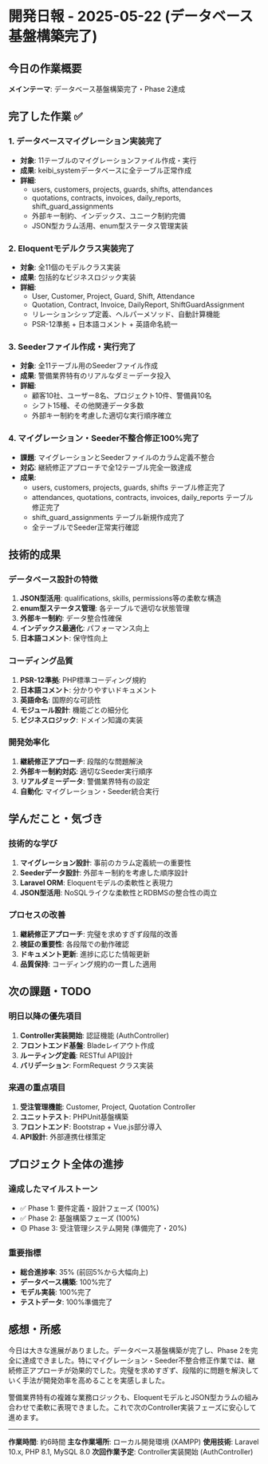 # 開発日報 - 2025-05-22 (データベース基盤構築完了)

## 今日の作業概要
**メインテーマ**: データベース基盤構築完了・Phase 2達成

## 完了した作業 ✅

### 1. データベースマイグレーション実装完了
- **対象**: 11テーブルのマイグレーションファイル作成・実行
- **成果**: keibi_systemデータベースに全テーブル正常作成
- **詳細**:
  - users, customers, projects, guards, shifts, attendances
  - quotations, contracts, invoices, daily_reports, shift_guard_assignments
  - 外部キー制約、インデックス、ユニーク制約完備
  - JSON型カラム活用、enum型ステータス管理実装

### 2. Eloquentモデルクラス実装完了
- **対象**: 全11個のモデルクラス実装
- **成果**: 包括的なビジネスロジック実装
- **詳細**:
  - User, Customer, Project, Guard, Shift, Attendance
  - Quotation, Contract, Invoice, DailyReport, ShiftGuardAssignment
  - リレーションシップ定義、ヘルパーメソッド、自動計算機能
  - PSR-12準拠 + 日本語コメント + 英語命名統一

### 3. Seederファイル作成・実行完了
- **対象**: 全11テーブル用のSeederファイル作成
- **成果**: 警備業界特有のリアルなダミーデータ投入
- **詳細**:
  - 顧客10社、ユーザー8名、プロジェクト10件、警備員10名
  - シフト15種、その他関連データ多数
  - 外部キー制約を考慮した適切な実行順序確立

### 4. マイグレーション・Seeder不整合修正100%完了
- **課題**: マイグレーションとSeederファイルのカラム定義不整合
- **対応**: 継続修正アプローチで全12テーブル完全一致達成
- **成果**: 
  - users, customers, projects, guards, shifts テーブル修正完了
  - attendances, quotations, contracts, invoices, daily_reports テーブル修正完了
  - shift_guard_assignments テーブル新規作成完了
  - 全テーブルでSeeder正常実行確認

## 技術的成果

### データベース設計の特徴
1. **JSON型活用**: qualifications, skills, permissions等の柔軟な構造
2. **enum型ステータス管理**: 各テーブルで適切な状態管理
3. **外部キー制約**: データ整合性確保
4. **インデックス最適化**: パフォーマンス向上
5. **日本語コメント**: 保守性向上

### コーディング品質
1. **PSR-12準拠**: PHP標準コーディング規約
2. **日本語コメント**: 分かりやすいドキュメント
3. **英語命名**: 国際的な可読性
4. **モジュール設計**: 機能ごとの細分化
5. **ビジネスロジック**: ドメイン知識の実装

### 開発効率化
1. **継続修正アプローチ**: 段階的な問題解決
2. **外部キー制約対応**: 適切なSeeder実行順序
3. **リアルダミーデータ**: 警備業界特有の設定
4. **自動化**: マイグレーション・Seeder統合実行

## 学んだこと・気づき

### 技術的な学び
1. **マイグレーション設計**: 事前のカラム定義統一の重要性
2. **Seederデータ設計**: 外部キー制約を考慮した順序設計
3. **Laravel ORM**: Eloquentモデルの柔軟性と表現力
4. **JSON型活用**: NoSQLライクな柔軟性とRDBMSの整合性の両立

### プロセスの改善
1. **継続修正アプローチ**: 完璧を求めすぎず段階的改善
2. **検証の重要性**: 各段階での動作確認
3. **ドキュメント更新**: 進捗に応じた情報更新
4. **品質保持**: コーディング規約の一貫した適用

## 次の課題・TODO

### 明日以降の優先項目
1. **Controller実装開始**: 認証機能 (AuthController)
2. **フロントエンド基盤**: Bladeレイアウト作成
3. **ルーティング定義**: RESTful API設計
4. **バリデーション**: FormRequest クラス実装

### 来週の重点項目
1. **受注管理機能**: Customer, Project, Quotation Controller
2. **ユニットテスト**: PHPUnit基盤構築
3. **フロントエンド**: Bootstrap + Vue.js部分導入
4. **API設計**: 外部連携仕様策定

## プロジェクト全体の進捗

### 達成したマイルストーン
- ✅ Phase 1: 要件定義・設計フェーズ (100%)
- ✅ Phase 2: 基盤構築フェーズ (100%)
- 🟡 Phase 3: 受注管理システム開発 (準備完了・20%)

### 重要指標
- **総合進捗率**: 35% (前回5%から大幅向上)
- **データベース構築**: 100%完了
- **モデル実装**: 100%完了
- **テストデータ**: 100%準備完了

## 感想・所感

今日は大きな進展がありました。データベース基盤構築が完了し、Phase 2を完全に達成できました。特にマイグレーション・Seeder不整合修正作業では、継続修正アプローチが効果的でした。完璧を求めすぎず、段階的に問題を解決していく手法が開発効率を高めることを実感しました。

警備業界特有の複雑な業務ロジックも、EloquentモデルとJSON型カラムの組み合わせで柔軟に表現できました。これで次のController実装フェーズに安心して進めます。

---
**作業時間**: 約6時間
**主な作業場所**: ローカル開発環境 (XAMPP)
**使用技術**: Laravel 10.x, PHP 8.1, MySQL 8.0
**次回作業予定**: Controller実装開始 (AuthController)
